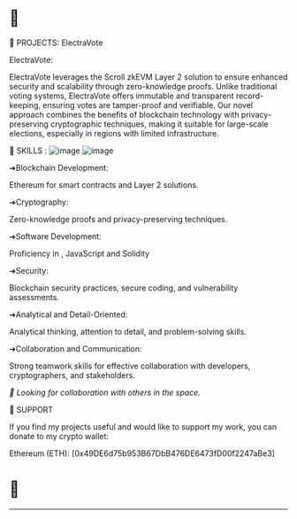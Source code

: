 

# 📜  # 

 📣 PROJECTS: ElectraVote

 ElectraVote:

ElectraVote leverages the Scroll zkEVM Layer 2 solution to ensure enhanced security and scalability through zero-knowledge proofs. Unlike traditional voting systems, ElectraVote offers immutable and transparent record-keeping, ensuring votes are tamper-proof and verifiable. Our novel approach combines the benefits of blockchain technology with privacy-preserving cryptographic techniques, making it suitable for large-scale elections, especially in regions with limited infrastructure.

 🧠 SKILLS :  ![image](https://github.com/user-attachments/assets/ab0f74c7-b671-45d5-875b-f42c211b2c88) ![image](https://github.com/user-attachments/assets/67fae144-2a73-4869-a82f-f930cae95605)  

➜Blockchain Development:

Ethereum for smart contracts and Layer 2 solutions.

➜Cryptography:

Zero-knowledge proofs and privacy-preserving techniques.

➜Software Development:

Proficiency in , JavaScript and Solidity

➜Security:

Blockchain security practices, secure coding, and vulnerability assessments.

➜Analytical and Detail-Oriented:

Analytical thinking, attention to detail, and problem-solving skills.

➜Collaboration and Communication:

Strong teamwork skills for effective collaboration with developers, cryptographers, and stakeholders.

 *👀 Looking for collaboration with others in the space.*  

 🤝 SUPPORT
 
If you find my projects useful and would like to support my work, you can donate to my crypto wallet:


 Ethereum (ETH): [0x49DE6d75b953B67DbB476DE6473fD00f2247aBe3]


 # 📜 #
---


<!---
Ultimate-Degen/Ultimate-Degen is a ✨ special ✨ repository because its `README.md` (this file) appears on your GitHub profile.
You can click
